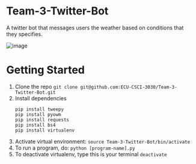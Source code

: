 # Team-3-Twitter-Bot
A twitter bot that messages users the weather based on conditions that they specifies. 

![image](https://img.shields.io/badge/version-v1.0-blue.svg)

# Getting Started
1. Clone the repo `git clone git@github.com:ECU-CSCI-3030/Team-3-Twitter-Bot.git`
2. Install dependencies
    ```
    pip install tweepy
    pip install pyowm
    pip install requests
    pip install bs4
    pip install virtualenv
    ```
3. Activate virtual environment: `source Team-3-Twitter-Bot/bin/activate`
4. To run a program, do: `python [program-name].py`
5. To deactivate virtualenv, type this is your terminal `deactivate`
